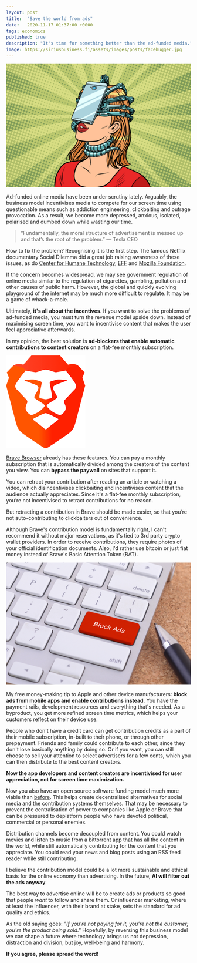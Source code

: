 ```yaml
---
layout: post
title:  "Save the world from ads"
date:   2020-11-17 01:37:00 +0000
tags: economics
published: true
description: "It's time for something better than the ad-funded media."
image: https://siriusbusiness.fi/assets/images/posts/facehugger.jpg
---
```

![AAAAARGH](/assets/images/posts/facehugger.jpg)

Ad-funded online media have been under scrutiny lately. Arguably, the business model incentivises media to compete for our screen time using questionable means such as addiction engineering, clickbaiting and outrage provocation. As a result, we become more depressed, anxious, isolated, polarised and dumbed down while wasting our time.

> “Fundamentally, the moral structure of advertisement is messed up and that’s the root of the problem.” — Tesla CEO

How to fix the problem? Recognising it is the first step. The famous Netflix documentary Social Dilemma did a great job raising awareness of these issues, as do [Center for Humane Technology](https://www.humanetech.com/), [EFF](https://www.eff.org/) and [Mozilla Foundation](https://foundation.mozilla.org/en/).

If the concern becomes widespread, we may see government regulation of online media similar to the regulation of cigarettes, gambling, pollution and other causes of public harm. However, the global and quickly evolving playground of the internet may be much more difficult to regulate. It may be a game of whack-a-mole.

Ultimately, **it's all about the incentives**. If you want to solve the problems of ad-funded media, you must turn the revenue model upside down. Instead of maximising screen time, you want to incentivise content that makes the user feel appreciative afterwards.

In my opinion, the best solution is **ad-blockers that enable automatic contributions to content creators** on a flat-fee monthly subscription.

![AAAAARGH](/assets/images/posts/brave-logo.png)

[Brave Browser](https://brave.com/) already has these features. You can pay a monthly subscription that is automatically divided among the creators of the content you view. You can **bypass the paywall** on sites that support it.

You can retract your contribution after reading an article or watching a video, which disincentivises clickbaiting and incentivises content that the audience actually appreciates. Since it's a flat-fee monthly subscription, you’re not incentivised to retract contributions for no reason.

But retracting a contribution in Brave should be made easier, so that you’re not auto-contributing to clickbaiters out of convenience.

Although Brave's contribution model is fundamentally right, I can't recommend it without major reservations, as it's tied to 3rd party crypto wallet providers. In order to receive contributions, they require photos of your official identification documents. Also, I'd rather use bitcoin or just fiat money instead of Brave's Basic Attention Token (BAT).

![AAAAARGH](/assets/images/posts/adblock.jpg)

My free money-making tip to Apple and other device manufacturers: **block ads from mobile apps and enable contributions instead**. You have the payment rails, development resources and everything that's needed. As a byproduct, you get more refined screen time metrics, which helps your customers reflect on their device use.

People who don't have a credit card can get contribution credits as a part of their mobile subscription, in-built to their phone, or through other prepayment. Friends and family could contribute to each other, since they don't lose basically anything by doing so. Or if you want, you can still choose to sell your attention to select advertisers for a few cents, which you can then distribute to the best content creators.

**Now the app developers and content creators are incentivised for user appreciation, not for screen time maximization.**

Now you also have an open source software funding model much more viable than [before](/how-to-fund-open-source-software). This helps create decentralised alternatives for social media and the contribution systems themselves. That may be necessary to prevent the centralisation of power to companies like Apple or Brave that can be pressured to deplatform people who have devoted political, commercial or personal enemies.

Distribution channels become decoupled from content. You could watch movies and listen to music from a bittorrent app that has all the content in the world, while still automatically contributing for the content that you appreciate. You could read your news and blog posts using an RSS feed reader while still contributing.

I believe the contribution model could be a lot more sustainable and ethical basis for the online economy than advertising. In the future, **AI will filter out the ads anyway**.

The best way to advertise online will be to create ads or products so good that people *want* to follow and share them. Or influencer marketing, where at least the influencer, with their brand at stake, sets the standard for ad quality and ethics.

As the old saying goes: *"If you're not paying for it, you're not the customer; you're the product being sold."* Hopefully, by reversing this business model we can shape a future where technology brings us not depression, distraction and division, but joy, well-being and harmony.

**If you agree, please spread the word!**
